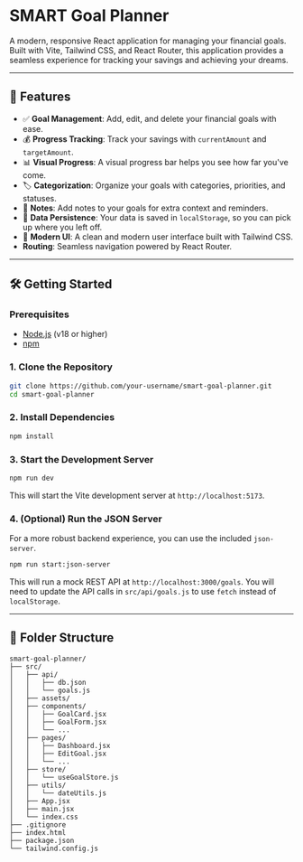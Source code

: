 #  SMART Goal Planner

A modern, responsive React application for managing your financial goals. Built with Vite, Tailwind CSS, and React Router, this application provides a seamless experience for tracking your savings and achieving your dreams.

---

## 🚀 Features

- ✅ **Goal Management**: Add, edit, and delete your financial goals with ease.
- 💰 **Progress Tracking**: Track your savings with `currentAmount` and `targetAmount`.
- 📊 **Visual Progress**: A visual progress bar helps you see how far you've come.
- 🏷️ **Categorization**: Organize your goals with categories, priorities, and statuses.
- 📝 **Notes**: Add notes to your goals for extra context and reminders.
- 💾 **Data Persistence**: Your data is saved in `localStorage`, so you can pick up where you left off.
- 🎨 **Modern UI**: A clean and modern user interface built with Tailwind CSS.
-  **Routing**: Seamless navigation powered by React Router.

---

## 🛠️ Getting Started

### Prerequisites

- [Node.js](https://nodejs.org/) (v18 or higher)
- [npm](https://www.npmjs.com/)

### 1. Clone the Repository

```bash
git clone https://github.com/your-username/smart-goal-planner.git
cd smart-goal-planner
```

### 2. Install Dependencies

```bash
npm install
```

### 3. Start the Development Server

```bash
npm run dev
```

This will start the Vite development server at `http://localhost:5173`.

### 4. (Optional) Run the JSON Server

For a more robust backend experience, you can use the included `json-server`.

```bash
npm run start:json-server
```

This will run a mock REST API at `http://localhost:3000/goals`. You will need to update the API calls in `src/api/goals.js` to use `fetch` instead of `localStorage`.

---

## 🧱 Folder Structure

```
smart-goal-planner/
├── src/
│   ├── api/
│   │   ├── db.json
│   │   └── goals.js
│   ├── assets/
│   ├── components/
│   │   ├── GoalCard.jsx
│   │   ├── GoalForm.jsx
│   │   └── ...
│   ├── pages/
│   │   ├── Dashboard.jsx
│   │   ├── EditGoal.jsx
│   │   └── ...
│   ├── store/
│   │   └── useGoalStore.js
│   ├── utils/
│   │   └── dateUtils.js
│   ├── App.jsx
│   ├── main.jsx
│   └── index.css
├── .gitignore
├── index.html
├── package.json
└── tailwind.config.js
